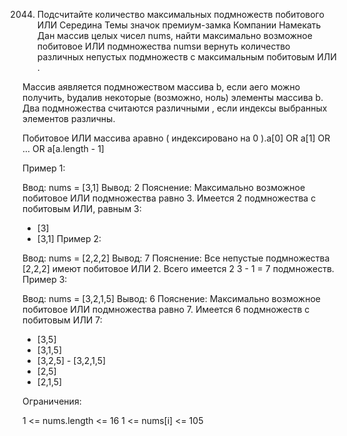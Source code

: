 2044. Подсчитайте количество максимальных подмножеств побитового ИЛИ
Середина
Темы
значок премиум-замка
Компании
Намекать
Дан массив целых чисел nums, найти максимально возможное побитовое ИЛИ подмножества numsи вернуть количество различных непустых подмножеств с максимальным побитовым ИЛИ .

Массив aявляется подмножеством массива b, если aего можно получить, bудалив некоторые (возможно, ноль) элементы массива b. Два подмножества считаются различными , если индексы выбранных элементов различны.

Побитовое ИЛИ массива aравно ( индексировано на 0 ).a[0] OR a[1] OR ... OR a[a.length - 1]

 

Пример 1:

Ввод: nums = [3,1]
 Вывод: 2
 Пояснение: Максимально возможное побитовое ИЛИ подмножества равно 3. Имеется 2 подмножества с побитовым ИЛИ, равным 3: 
- [3] 
- [3,1]
Пример 2:

Ввод: nums = [2,2,2]
 Вывод: 7
 Пояснение: Все непустые подмножества [2,2,2] имеют побитовое ИЛИ 2. Всего имеется 2 3 - 1 = 7 подмножеств.
Пример 3:

Ввод: nums = [3,2,1,5]
 Вывод: 6
 Пояснение: Максимально возможное побитовое ИЛИ подмножества равно 7. Имеется 6 подмножеств с побитовым ИЛИ 7: 
- [3,5] 
- [3,1,5] 
- [3,2,5] - 
[3,2,1,5] 
- [2,5] 
- [2,1,5]
 

Ограничения:

1 <= nums.length <= 16
1 <= nums[i] <= 105
